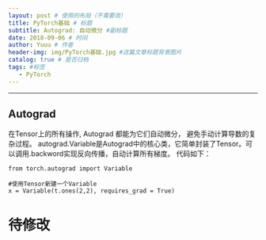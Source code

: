 ```yaml
--- 
layout: post # 使用的布局（不需要改） 
title: PyTorch基础 # 标题 
subtitle: Autograd: 自动微分 #副标题 
date: 2018-09-06 # 时间 
author: Yuuu # 作者 
header-img: img/PyTorch基础.jpg #这篇文章标题背景图片 
catalog: true # 是否归档 
tags: #标签 
   - PyTorch 
---
```


***
##  Autograd
在Tensor上的所有操作, Autograd 都能为它们自动微分， 避免手动计算导数的复杂过程。
autograd.Variable是Autograd中的核心类，它简单封装了Tensor。可以调用.backword实现反向传播，自动计算所有梯度。
代码如下：
```
from torch.autograd import Variable
```
```
#使用Tensor新建一个Variable
x = Variable(t.ones(2,2), requires_grad = True)
```
# 待修改
